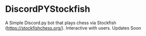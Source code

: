 # DiscordPYStockfish
A Simple Discord.py bot that plays chess via Stockfish (https://stockfishchess.org/). Interactive with users. Updates Soon
